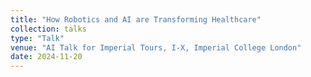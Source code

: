 ```yaml
---
title: "How Robotics and AI are Transforming Healthcare"
collection: talks
type: "Talk"
venue: "AI Talk for Imperial Tours, I-X, Imperial College London"
date: 2024-11-20
---
```


